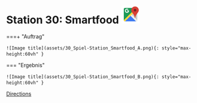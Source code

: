 
# Station 30: Smartfood <a href="https://www.google.com/maps/dir/?api=1&travelmode=walking&destination=47.7963696,13.0249757"><img src="https://github.com/kipppunkte/kipppunkte/raw/gh-pages/assets/google-maps.svg" width="48" height="48"></a>


===+ "Auftrag"

    ![Image title](assets/30_Spiel-Station_Smartfood_A.png){: style="max-height:60vh" }


=== "Ergebnis"

    ![Image title](assets/30_Spiel-Station_Smartfood_B.png){: style="max-height:60vh" }


[Directions](https://www.google.com/maps/dir/?api=1&travelmode=walking&destination=47.7963696,13.0249757)